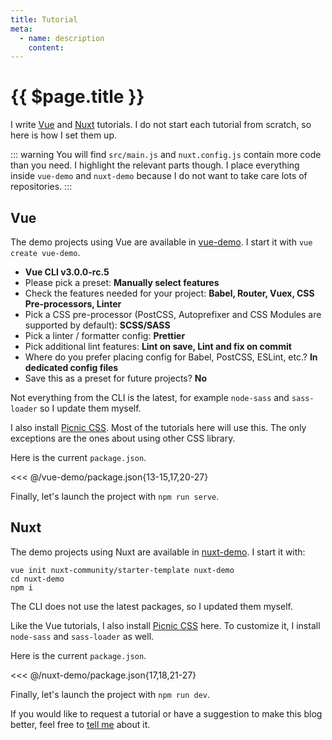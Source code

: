 ```yaml
---
title: Tutorial
meta:
  - name: description
    content: 
---
```


# {{ $page.title }}

I write [Vue](https://vuejs.org/) and [Nuxt](https://nuxtjs.org/) tutorials. I do not start each tutorial from scratch, so here is how I set them up.

::: warning
You will find `src/main.js` and `nuxt.config.js` contain more code than you need. I highlight the relevant parts though. I place everything inside `vue-demo` and `nuxt-demo` because I do not want to take care lots of repositories.
:::

## Vue

The demo projects using Vue are available in [vue-demo](https://github.com/yasminzy/blog/tree/master/vue-demo). I start it with `vue create vue-demo`.

- **Vue CLI v3.0.0-rc.5**
- Please pick a preset: **Manually select features**
- Check the features needed for your project: **Babel, Router, Vuex, CSS Pre-processors, Linter**
- Pick a CSS pre-processor (PostCSS, Autoprefixer and CSS Modules are supported by default): **SCSS/SASS**
- Pick a linter / formatter config: **Prettier**
- Pick additional lint features: **Lint on save, Lint and fix on commit**
- Where do you prefer placing config for Babel, PostCSS, ESLint, etc.? **In dedicated config files**
- Save this as a preset for future projects? **No**

Not everything from the CLI is the latest, for example `node-sass` and `sass-loader` so I update them myself.

I also install [Picnic CSS](https://github.com/franciscop/picnic). Most of the tutorials here will use this. The only exceptions are the ones about using other CSS library.

Here is the current `package.json`.

<<< @/vue-demo/package.json{13-15,17,20-27}

Finally, let's launch the project with `npm run serve`.

## Nuxt

The demo projects using Nuxt are available in [nuxt-demo](https://github.com/yasminzy/blog/tree/master/nuxt-demo). I start it with:

```bash{2}
vue init nuxt-community/starter-template nuxt-demo
cd nuxt-demo
npm i
```

The CLI does not use the latest packages, so I updated them myself.

Like the Vue tutorials, I also install [Picnic CSS](https://github.com/franciscop/picnic) here. To customize it, I install `node-sass` and `sass-loader` as well.

Here is the current `package.json`.

<<< @/nuxt-demo/package.json{17,18,21-27}

Finally, let's launch the project with `npm run dev`.

If you would like to request a tutorial or have a suggestion to make this blog better, feel free to [tell me](mailto:yasmin@yasminzy.com) about it.
